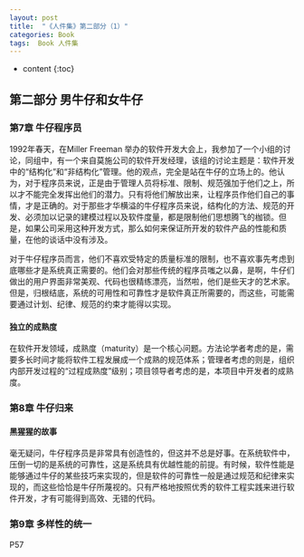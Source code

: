 ```yaml
---
layout: post
title:  "《人件集》第二部分（1）"
categories: Book
tags:  Book 人件集
---
```


* content
{:toc}




## 第二部分 男牛仔和女牛仔

### 第7章 牛仔程序员

1992年春天，在Miller Freeman 举办的软件开发大会上，我参加了一个小组的讨论，同组中，有一个来自莫施公司的软件开发经理，该组的讨论主题是：软件开发中的“结构化”和“非结构化”管理。他的观点，完全是站在牛仔的立场上的。他认为，对于程序员来说，正是由于管理人员将标准、限制、规范强加于他们之上，所以才不能完全发挥出他们的潜力。只有将他们解放出来，让程序员作他们自己的事情，才是正确的。对于那些才华横溢的牛仔程序员来说，结构化的方法、规范的开发、必须加以记录的建模过程以及软件度量，都是限制他们思想腾飞的枷锁。但是，如果公司采用这种开发方式，那么如何来保证所开发的软件产品的性能和质量，在他的谈话中没有涉及。

对于牛仔程序员而言，他们不喜欢受特定的质量标准的限制，也不喜欢事先考虑到底哪些才是系统真正需要的。他们会对那些传统的程序员嗤之以鼻，是啊，牛仔们做出的用户界面非常美观、代码也很精练漂亮，当然啦，他们是些天才的艺术家。但是，归根结底，系统的可用性和可靠性才是软件真正所需要的，而这些，可能需要通过计划、纪律、规范的约束才能得以实现。

#### 独立的成熟度

在软件开发领域，成熟度（maturity）是一个核心问题。方法论学者考虑的是，需要多长时间才能将软件工程发展成一个成熟的规范体系；管理者考虑的则是，组织内部开发过程的“过程成熟度”级别；项目领导者考虑的是，本项目中开发者的成熟度。

### 第8章 牛仔归来

#### 黑猩猩的故事

毫无疑问，牛仔程序员是非常具有创造性的，但这并不总是好事。在系统软件中，压倒一切的是系统的可靠性，这是系统具有优越性能的前提。有时候，软件性能是能够通过牛仔的某些技巧来实现的，但是软件的可靠性一般是通过规范和纪律来实现的，而这些恰恰是牛仔所蔑视的。只有严格地按照优秀的软件工程实践来进行软件开发，才有可能得到高效、无错的代码。

### 第9章 多样性的统一

P57

